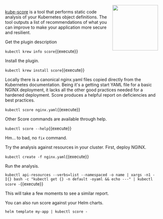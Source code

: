 <img align="right" src="./assets/score.png" width="150">

[kube-score](https://github.com/zegl/kube-score) is a tool that performs static code analysis of your Kubernetes object definitions. The tool outputs a list of recommendations of what you can improve to make your application more secure and resilient.

Get the plugin description

`kubectl krew info score`{{execute}}

Install the plugin.

`kubectl krew install score`{{execute}}

Locally there is a canonical nginx.yaml files copied directly from the Kubernetes documentation. Being it's a getting start YAML file for a basic NGINX deployment, it lacks all the other good practices needed for a hardened deployment. Score produces a helpful report on deficiencies and best practices.

`kubectl score nginx.yaml`{{execute}}

Other Score commands are available through help.

`kubectl score --help`{{execute}}

Hm... to bad, no `fix` command.

Try the analysis against resources in your cluster. First, deploy NGINX.

`kubectl create -f nginx.yaml`{{execute}}

Run the analysis.

`kubectl api-resources --verbs=list --namespaced -o name | xargs -n1 -I{} bash -c "kubectl get {} -n default -oyaml && echo ---" | kubectl score -`{{execute}}

This will take a few moments to see a similar report.

You can also run score against your Helm charts.

`helm template my-app | kubectl score -`
